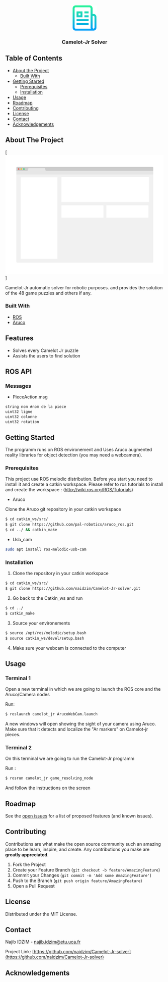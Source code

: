 <!--
*** Thanks for checking out this README Template. If you have a suggestion that would
*** make this better, please fork the repo and create a pull request or simply open
*** an issue with the tag "enhancement".
*** Thanks again! Now go create something AMAZING! :D
-->





<!-- PROJECT SHIELDS -->
<!--
*** I'm using markdown "reference style" links for readability.
*** Reference links are enclosed in brackets [ ] instead of parentheses ( ).
*** See the bottom of this document for the declaration of the reference variables
*** for contributors-url, forks-url, etc. This is an optional, concise syntax you may use.
*** https://www.markdownguide.org/basic-syntax/#reference-style-links
-->

<!--
[![Contributors][contributors-shield]][contributors-url]
[![Forks][forks-shield]][forks-url]
[![Stargazers][stars-shield]][stars-url]
[![Issues][issues-shield]][issues-url]
[![MIT License][license-shield]][license-url]
[![LinkedIn][linkedin-shield]][linkedin-url]

-->

<!-- PROJECT LOGO -->
<br />
<p align="center">
  <a href="https://github.com/othneildrew/Best-README-Template">
    <img src="images/logo.png" alt="Logo" width="80" height="80">
  </a>

  <h3 align="center">Camelot-Jr Solver</h3>

</p>



<!-- TABLE OF CONTENTS -->
## Table of Contents

* [About the Project](#about-the-project)
  * [Built With](#built-with)
* [Getting Started](#getting-started)
  * [Prerequisites](#prerequisites)
  * [Installation](#installation)
* [Usage](#usage)
* [Roadmap](#roadmap)
* [Contributing](#contributing)
* [License](#license)
* [Contact](#contact)
* [Acknowledgements](#acknowledgements)



<!-- ABOUT THE PROJECT -->
## About The Project

[![Product Name Screen Shot][product-screenshot]]

Camelot-Jr automatic solver for robotic purposes.  and provides the solution of the 48 game puzzles and others if any.

### Built With

* [ROS](https://www.ros.org/)
* [Aruco](https://www.uco.es/investiga/grupos/ava/node/26)

<!-- FEATURES -->
## Features
* Solves every Camelot Jr puzzle
* Assists the users to find solution 

## ROS API
### Messages 

* PieceAction.msg
```
string nom #nom de la piece
uint32 ligne 
uint32 colonne
uint32 rotation
```

<!-- GETTING STARTED -->
## Getting Started
The programm runs on ROS environement and Uses Aruco augmented reality libraries for object detection (you may need a webcamera).

### Prerequisites

This project use ROS melodic distribution. Before you start you need to install it and create a catkin workspace.
Please refer to ros tutorials to install and create the workspace : (http://wiki.ros.org/ROS/Tutorials)

* Aruco

Clone the Aruco git repository in your catkin workspace
```sh
$ cd catkin_ws/src/
$ git clone https://github.com/pal-robotics/aruco_ros.git
$ cd ../ && catkin_make
```
* Usb_cam 
```sh
sudo apt install ros-melodic-usb-cam
```
### Installation

1. Clone the repository in your catkin workspace
```sh
$ cd catkin_ws/src/
$ git clone https://github.com/naidzim/Camelot-Jr-solver.git
```
2. Go back to the Catkin_ws and run 
```sh
$ cd ../ 
$ catkin_make
```
3. Source your environements 
```sh
$ source /opt/ros/melodic/setup.bash
$ source catkin_ws/devel/setup.bash
```
4. Make sure your webcam is connected to the computer
<!-- USAGE EXAMPLES -->
## Usage
### Terminal 1
Open a new terminal in which we are going to launch the ROS core and the Aruco/Camera nodes

Run:

```sh
$ roslaunch camelot_jr ArucoWebCam.launch
```

A new windows will open showing the sight of your camera using Aruco. Make sure that it detects and localize the "Ar markers" on Camelot-jr pieces. 

### Terminal 2

On this terminal we are going to run the Camelot-Jr programm

Run :

```sh
$ rosrun camelot_jr game_resolving_node 
```
And follow the instructions on the screen 


<!-- ROADMAP -->
## Roadmap

See the [open issues](https://github.com/naidzim/Camelot-Jr-solver/issues) for a list of proposed features (and known issues).



<!-- CONTRIBUTING -->
## Contributing

Contributions are what make the open source community such an amazing place to be learn, inspire, and create. Any contributions you make are **greatly appreciated**.

1. Fork the Project
2. Create your Feature Branch (`git checkout -b feature/AmazingFeature`)
3. Commit your Changes (`git commit -m 'Add some AmazingFeature'`)
4. Push to the Branch (`git push origin feature/AmazingFeature`)
5. Open a Pull Request



<!-- LICENSE -->
## License

Distributed under the MIT License.


<!-- CONTACT -->
## Contact

Najib IDZIM - najib.idzim@etu.uca.fr

Project Link: [https://github.com/naidzim/Camelot-Jr-solver](https://github.com/naidzim/Camelot-Jr-solver)



<!-- ACKNOWLEDGEMENTS -->
## Acknowledgements





<!-- MARKDOWN LINKS & IMAGES -->
<!-- https://www.markdownguide.org/basic-syntax/#reference-style-links -->
[contributors-shield]: https://img.shields.io/github/contributors/othneildrew/Best-README-Template.svg?style=flat-square
[contributors-url]: https://github.com/othneildrew/Best-README-Template/graphs/contributors
[forks-shield]: https://img.shields.io/github/forks/othneildrew/Best-README-Template.svg?style=flat-square
[forks-url]: https://github.com/othneildrew/Best-README-Template/network/members
[stars-shield]: https://img.shields.io/github/stars/othneildrew/Best-README-Template.svg?style=flat-square
[stars-url]: https://github.com/othneildrew/Best-README-Template/stargazers
[issues-shield]: https://img.shields.io/github/issues/othneildrew/Best-README-Template.svg?style=flat-square
[issues-url]: https://github.com/othneildrew/Best-README-Template/issues
[license-shield]: https://img.shields.io/github/license/othneildrew/Best-README-Template.svg?style=flat-square
[license-url]: https://github.com/othneildrew/Best-README-Template/blob/master/LICENSE.txt
[linkedin-shield]: https://img.shields.io/badge/-LinkedIn-black.svg?style=flat-square&logo=linkedin&colorB=555
[linkedin-url]: https://linkedin.com/in/othneildrew
[product-screenshot]: images/screenshot.png
